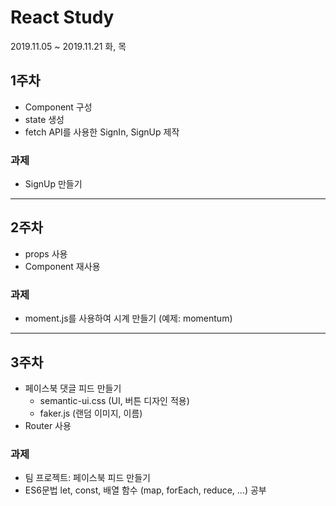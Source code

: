 # React Study

2019.11.05 ~ 2019.11.21 화, 목

## 1주차

- Component 구성
- state 생성
- fetch API를 사용한 SignIn, SignUp 제작

### 과제

- SignUp 만들기

---

## 2주차

- props 사용
- Component 재사용

### 과제

- moment.js를 사용하여 시계 만들기 (예제: momentum)

---

## 3주차

- 페이스북 댓글 피드 만들기
  - semantic-ui.css (UI, 버튼 디자인 적용)
  - faker.js (랜덤 이미지, 이름)
- Router 사용

### 과제

- 팀 프로젝트: 페이스북 피드 만들기
- ES6문법 let, const, 배열 함수 (map, forEach, reduce, ...) 공부
